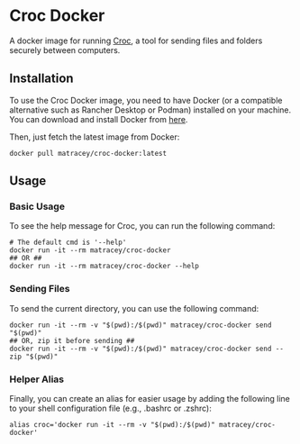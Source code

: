 # Croc Docker

A docker image for running [Croc](https://github.com/schollz/croc), a tool for sending files and folders securely between computers.

## Installation

To use the Croc Docker image, you need to have Docker (or a compatible alternative such as Rancher Desktop or Podman) installed on your machine. You can download and install Docker from [here](https://www.docker.com/get-started).

Then, just fetch the latest image from Docker:

```shell
docker pull matracey/croc-docker:latest
```

## Usage

### Basic Usage

To see the help message for Croc, you can run the following command:

```shell
# The default cmd is '--help'
docker run -it --rm matracey/croc-docker
## OR ##
docker run -it --rm matracey/croc-docker --help
```

### Sending Files

To send the current directory, you can use the following command:

```shell
docker run -it --rm -v "$(pwd):/$(pwd)" matracey/croc-docker send "$(pwd)"
## OR, zip it before sending ##
docker run -it --rm -v "$(pwd):/$(pwd)" matracey/croc-docker send --zip "$(pwd)"
```

### Helper Alias

Finally, you can create an alias for easier usage by adding the following line to your shell configuration file (e.g., .bashrc or .zshrc):

```shell
alias croc='docker run -it --rm -v "$(pwd):/$(pwd)" matracey/croc-docker'
```
